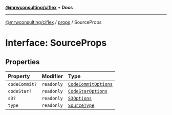 [**@mrwconsulting/ciflex**](../../README.md) • **Docs**

***

[@mrwconsulting/ciflex](../../README.md) / [props](../README.md) / SourceProps

# Interface: SourceProps

## Properties

| Property | Modifier | Type |
| :------ | :------ | :------ |
| `codeCommit?` | `readonly` | [`CodeCommitOptions`](CodeCommitOptions.md) |
| `codeStar?` | `readonly` | [`CodeStarOptions`](CodeStarOptions.md) |
| `s3?` | `readonly` | [`S3Options`](S3Options.md) |
| `type` | `readonly` | [`SourceType`](../../types/type-aliases/SourceType.md) |

